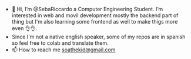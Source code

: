 - 👋 Hi, I’m @SebaRiccardo a Computer Engineering Student. I’m interested in web and movil development mostly the backend part of thing but I'm also learning some frontend as well to make thigs more even 👌👌.
- Since I'm not a native english speaker, some of my repos are in spanish so feel free to colab and translate them.
- 📫 How to reach me soathekid@gmail.com

